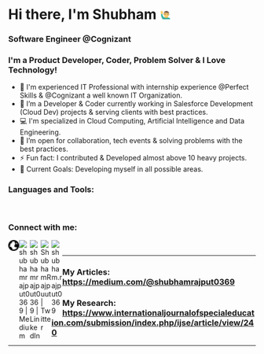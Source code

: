 # Hi there, I'm Shubham <img alt="https://github.com/shubhamrajput0369/requiredstuff/blob/main/boy_waving_hand.gif" width="22px" src="https://github.com/shubhamrajput0369/requiredstuff/blob/main/boy_waving_hand.gif" />

### Software Engineer @Cognizant
### I'm a Product Developer, Coder, Problem Solver & I Love Technology! 

- 🔭 I'm experienced IT Professional with internship experience @Perfect Skills & @Cognizant a well known IT Organization.
- 🌱 I’m a Developer & Coder currently working in Salesforce Development (Cloud Dev) projects & serving clients with best practices.
- 💻 I'm specialized in Cloud Computing, Artificial Intelligence and Data Engineering.
- 👯 I’m open for collaboration, tech events & solving problems with the best practices.
- ⚡ Fun fact: I contributed & Developed almost above 10 heavy projects.
- 🥅 Current Goals: Developing myself in all possible areas.




### Languages and Tools:


<br />

### Connect with me:

[<img align="left" alt="shubhamrajput0369.github.io/" width="22px" src="https://raw.githubusercontent.com/iconic/open-iconic/master/svg/globe.svg" />](https://shubhamrajput0369.github.io/)
[<img align="left" alt="shubhamrajput0369 | Medium" width="22px" src="https://cdn.jsdelivr.net/npm/simple-icons@v3/icons/medium.svg" />](https://medium.com/@shubhamrajput0369)
[<img align="left" alt="shubhamrajput0369 | LinkedIn" width="22px" src="https://cdn.jsdelivr.net/npm/simple-icons@v3/icons/linkedin.svg" />](https://www.linkedin.com/in/shubhamrajput0369)
[<img align="left" alt="ShubhamRajpuut | Twitter" width="22px" src="https://cdn.jsdelivr.net/npm/simple-icons@v3/icons/twitter.svg" />](https://twitter.com/ShubhamRajpuut)
[<img align="left" alt="shubham.rajput0369" width="22px" src="https://cdn.jsdelivr.net/npm/simple-icons@v3/icons/gmail.svg" />](mailto:shubham.rajput0369@gmail.com)


<br />

---

### My Articles: https://medium.com/@shubhamrajput0369
### My Research: https://www.internationaljournalofspecialeducation.com/submission/index.php/ijse/article/view/240

---
